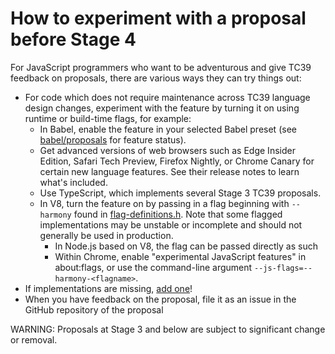 # How to experiment with a proposal before Stage 4

For JavaScript programmers who want to be adventurous and give TC39 feedback on proposals, there are various ways they can try things out:

- For code which does not require maintenance across TC39 language design changes, experiment with the feature by turning it on using runtime or build-time flags, for example:
    - In Babel, enable the feature in your selected Babel preset (see [babel/proposals](https://github.com/babel/proposals/issues) for feature status).
    - Get advanced versions of web browsers such as Edge Insider Edition, Safari Tech Preview, Firefox Nightly, or Chrome Canary for certain new language features. See their release notes to learn what's included.
    - Use TypeScript, which implements several Stage 3 TC39 proposals.
    - In V8, turn the feature on by passing in a flag beginning with `--harmony` found in [flag-definitions.h](https://github.com/v8/v8/blob/master/src/flag-definitions.h). Note that some flagged implementations may be unstable or incomplete and should not generally be used in production.
        - In Node.js based on V8, the flag can be passed directly as such
        - Within Chrome, enable "experimental JavaScript features" in about:flags, or use the command-line argument `--js-flags=--harmony-<flagname>`.
- If implementations are missing, [add one](https://github.com/tc39/how-we-work/blob/master/implement.md)!
- When you have feedback on the proposal, file it as an issue in the GitHub repository of the proposal

WARNING: Proposals at Stage 3 and below are subject to significant change or removal.

